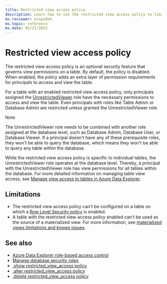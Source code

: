 ```yaml
---
title: Restricted view access policy
description: Learn how to use the restricted view access policy to limit the principals who can query specified tables in a database.
ms.reviewer: orspodek
ms.topic: reference
ms.date: 05/21/2023
---
```

# Restricted view access policy

The restricted view access policy is an optional security feature that governs view permissions on a table. By default, the policy is disabled. When enabled, the policy adds an extra layer of permission requirements for principals to access and view the table.

For a table with an enabled restricted view access policy, only principals assigned the [UnrestrictedViewer](./access-control/role-based-access-control.md) role have the necessary permissions to access and view the table. Even principals with roles like Table Admin or Database Admin are restricted unless granted the UnrestrictedViewer role.

> [!NOTE]
> The UnrestrictedViewer role needs to be combined with another role assigned at the database level, such as Database Admin, Database User, or Database Viewer. If a principal doesn't have any of these prerequisite roles, they won't be able to query the database, which means they won't be able to query any table within the database.

While the restricted view access policy is specific to individual tables, the UnrestrictedViewer role operates at the database level. Thereby, a principal with the UnrestrictedViewer role has view permissions for all tables within the database. For more detailed information on managing table view access, see [Manage view access to tables in Azure Data Explorer](manage-table-view-access.md).

## Limitations

* The restricted view access policy can't be configured on a table on which a [Row Level Security policy](./rowlevelsecuritypolicy.md) is enabled.
* A table with the restricted view access policy enabled can't be used as the source of a materialized view. For more information, see [materialized views limitations and known issues](materialized-views/materialized-views-limitations.md#the-materialized-view-source).

## See also

* [Azure Data Explorer role-based access control](../access-control/role-based-access-control.md)
* [Manage database security roles](manage-database-security-roles.md)
* [.show restricted_view_access policy](./show-table-restricted-view-access-policy-command.md)
* [.alter restricted_view_access policy](./alter-table-restricted-view-access-policy-command.md)
* [.delete restricted_view_access policy](./delete-table-restricted-view-access-policy-command.md)
